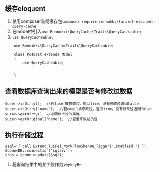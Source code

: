 ## 缓存eloquent
1. 使用composer装配缓存包`composer require rennokki/laravel-eloquent-query-cache`
2. 在model中引入`use Rennokki\QueryCache\Traits\QueryCacheable;`
3. `use QueryCacheable;`
```
    use Rennokki\QueryCache\Traits\QueryCacheable;
    
    class Podcast extends Model
    {
        use QueryCacheable;
    
        ...
    }
```
## 查看数据库查询出来的模型是否有修改过数据
```
$user->isDirty();  //若$user被修改过，返回true，没有修改过返回false
$user->isDirty('name');  //若email被修改过，返回true，没有修改过返回false
$user->getDirty(); //返回修改过的属性
$user->getOriginal('name');  //查看修改前的值
```
## 执行存储过程
```
$sql='{ call Extend_TuiFei_WorkFlowShenHe_Tigger('.$tableId.') }';
$conn=DB::connection('sqlsrv');
$res = $conn->update($sql);
```

1. 将查询结果中的某字段作为key`keyBy`